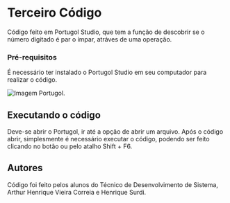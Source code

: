 # Terceiro Código 

Código feito em Portugol Studio, que tem a função de descobrir se o número digitado é par o ímpar, atráves de uma operação.

### Pré-requisitos

É necessário ter instalado o Portugol Studio em seu computador para realizar o código.

![Imagem Portugol.](https://d33wubrfki0l68.cloudfront.net/bea780b6b166df3b6a83964d448ebf5c70159f19/c89f5/assets/img/portugolstudio.jpg)

## Executando o código

Deve-se abrir o Portugol, ir até a opção de abrir um arquivo. Após o código abrir, simplesmente é necessário executar o código, podendo ser feito clicando no botão ou pelo atalho Shift + F6.

## Autores

Código foi feito pelos alunos do Técnico de Desenvolvimento de Sistema, Arthur Henrique Vieira Correia e Henrique Surdi.

